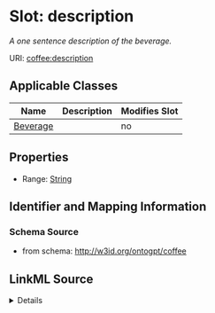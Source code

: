 # Slot: description


_A one sentence description of the beverage._



URI: [coffee:description](http://w3id.org/ontogpt/coffee/description)



<!-- no inheritance hierarchy -->




## Applicable Classes

| Name | Description | Modifies Slot |
| --- | --- | --- |
[Beverage](Beverage.md) |  |  no  |







## Properties

* Range: [String](String.md)





## Identifier and Mapping Information







### Schema Source


* from schema: http://w3id.org/ontogpt/coffee




## LinkML Source

<details>
```yaml
name: description
description: A one sentence description of the beverage.
from_schema: http://w3id.org/ontogpt/coffee
rank: 1000
alias: description
owner: Beverage
domain_of:
- Beverage
range: string

```
</details>